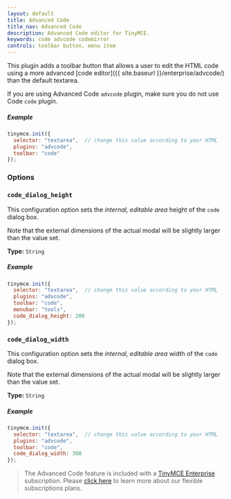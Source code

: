 ```yaml
---
layout: default
title: Advanced Code
title_nav: Advanced Code
description: Advanced Code editor for TinyMCE.
keywords: code advcode codemirror
controls: toolbar button, menu item
---
```


This plugin adds a toolbar button that allows a user to edit the HTML code using a more advanced [code editor]({{ site.baseurl }}/enterprise/advcode/) than the default textarea.

If you are using Advanced Code `advcode` plugin, make sure you do not use Code `code` plugin.

##### Example

```js
tinymce.init({
  selector: "textarea",  // change this value according to your HTML
  plugins: "advcode",
  toolbar: "code"
});
```

### Options

### `code_dialog_height`

This configuration option sets the *internal, editable area* height of the `code` dialog box.

Note that the external dimensions of the actual modal will be slightly larger than the value set.

**Type:** `String`

##### Example

```js
tinymce.init({
  selector: "textarea",  // change this value according to your HTML
  plugins: "advcode",
  toolbar: "code",
  menubar: "tools",
  code_dialog_height: 200
});
```

### `code_dialog_width`

This configuration option sets the *internal, editable area* width of the `code` dialog box.

Note that the external dimensions of the actual modal will be slightly larger than the value set.

**Type:** `String`

##### Example

```js
tinymce.init({
  selector: "textarea",  // change this value according to your HTML
  plugins: "advcode",
  toolbar: "code",
  code_dialog_width: 300
});
```

> The Advanced Code feature is included with a [TinyMCE Enterprise](https://www.tinymce.com/pricing/) subscription. Please [click here](https://www.tinymce.com/pricing/) to learn more about our flexible subscriptions plans.
